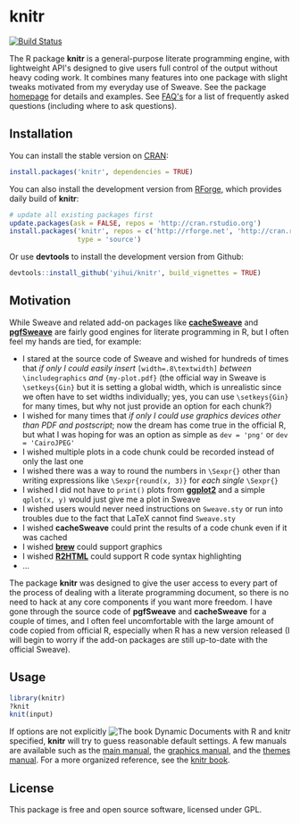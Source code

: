 # knitr

[![Build Status](https://travis-ci.org/yihui/knitr.svg)](https://travis-ci.org/yihui/knitr)

The R package **knitr** is a general-purpose literate programming engine,
with lightweight API's designed to give users full control of the output
without heavy coding work. It combines many features into one package with
slight tweaks motivated from my everyday use of Sweave. See the package
[homepage](http://yihui.name/knitr) for details and examples. See
[FAQ's](https://github.com/yihui/knitr/blob/master/FAQ.md) for a list of
frequently asked questions (including where to ask questions).

## Installation

You can install the stable version on
[CRAN](http://cran.rstudio.com/package=knitr):

```r
install.packages('knitr', dependencies = TRUE)
```

You can also install the development version from
[RForge](http://rforge.net/knitr/), which provides daily build of **knitr**:

```r
# update all existing packages first
update.packages(ask = FALSE, repos = 'http://cran.rstudio.org')
install.packages('knitr', repos = c('http://rforge.net', 'http://cran.rstudio.org'),
                 type = 'source')
```

Or use **devtools** to install the development version from Github:

```r
devtools::install_github('yihui/knitr', build_vignettes = TRUE)
```

## Motivation

While Sweave and related add-on packages like
[**cacheSweave**](http://cran.rstudio.com/package=cacheSweave) and
[**pgfSweave**](http://cran.rstudio.com/package=pgfSweave) are fairly good
engines for literate programming in R, but I often feel my hands are tied,
for example:

- I stared at the source code of Sweave and wished for hundreds of times
  that *if only I could easily insert* `[width=.8\textwidth]` *between*
  `\includegraphics` *and* `{my-plot.pdf}` (the official way in Sweave is
  `\setkeys{Gin}` but it is setting a global width, which is unrealistic
  since we often have to set widths individually; yes, you can use
  `\setkeys{Gin}` for many times, but why not just provide an option for
  each chunk?)
- I wished for many times that *if only I could use graphics devices other
  than PDF and postscript*; now the dream has come true in the official R,
  but what I was hoping for was an option as simple as `dev = 'png'` or `dev
  = 'CairoJPEG'`
- I wished multiple plots in a code chunk could be recorded instead of only
  the last one
- I wished there was a way to round the numbers in `\Sexpr{}` other than
  writing expressions like `\Sexpr{round(x, 3)}` for *each single* `\Sexpr{}`
- I wished I did not have to `print()` plots from
  [**ggplot2**](http://cran.rstudio.com/package=ggplot2) and a simple
  `qplot(x, y)` would just give me a plot in Sweave
- I wished users would never need instructions on `Sweave.sty` or run into
  troubles due to the fact that LaTeX cannot find `Sweave.sty`
- I wished **cacheSweave** could print the results of a code chunk even if
  it was cached
- I wished [**brew**](http://cran.rstudio.com/package=brew) could support
  graphics
- I wished [**R2HTML**](http://cran.rstudio.com/package=R2HTML) could
  support R code syntax highlighting
- ...

The package **knitr** was designed to give the user access to every part of
the process of dealing with a literate programming document, so there is no
need to hack at any core components if you want more freedom. I have gone
through the source code of **pgfSweave** and **cacheSweave** for a couple of
times, and I often feel uncomfortable with the large amount of code copied
from official R, especially when R has a new version released (I will begin
to worry if the add-on packages are still up-to-date with the official
Sweave).

## Usage

```r
library(knitr)
?knit
knit(input)
```

[<img src="http://i.imgur.com/R6DSHDE.jpg" align="right" alt="The book Dynamic Documents with R and knitr" />](http://amzn.com/1482203537)

If options are not explicitly specified, **knitr** will try to guess
reasonable default settings. A few manuals are available such as the [main
manual](https://bitbucket.org/stat/knitr/downloads/knitr-manual.pdf), the
[graphics
manual](https://bitbucket.org/stat/knitr/downloads/knitr-graphics.pdf), and
the [themes
manual](https://bitbucket.org/stat/knitr/downloads/knitr-themes.pdf). For a
more organized reference, see the [knitr book](http://amzn.com/1482203537).

## License

This package is free and open source software, licensed under GPL.
